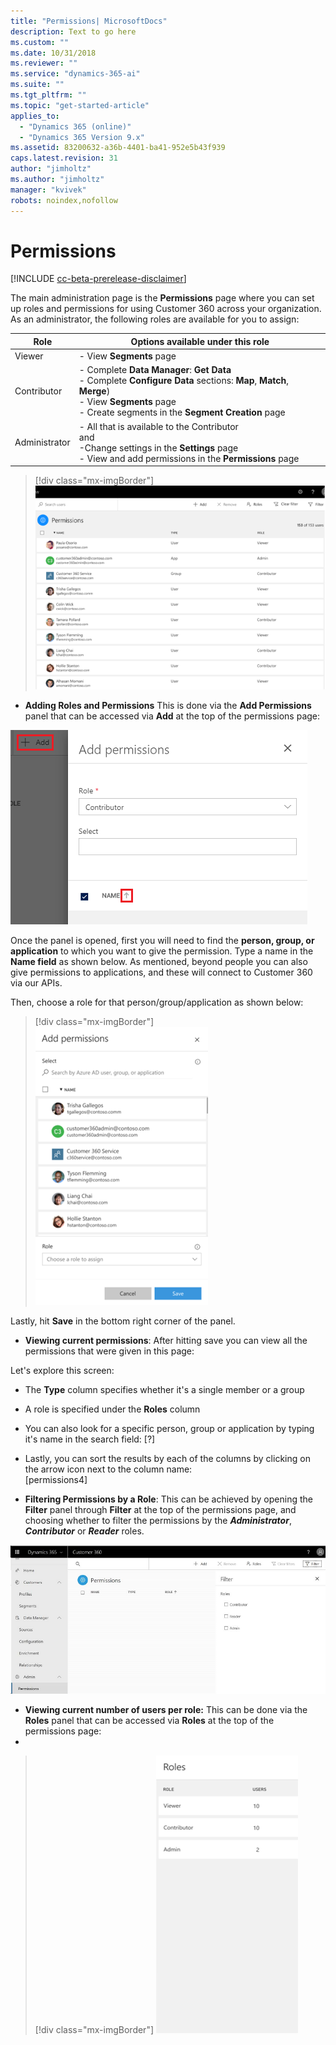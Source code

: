 ```yaml
---
title: "Permissions| MicrosoftDocs"
description: Text to go here
ms.custom: ""
ms.date: 10/31/2018
ms.reviewer: ""
ms.service: "dynamics-365-ai"
ms.suite: ""
ms.tgt_pltfrm: ""
ms.topic: "get-started-article"
applies_to: 
  - "Dynamics 365 (online)"
  - "Dynamics 365 Version 9.x"
ms.assetid: 83200632-a36b-4401-ba41-952e5b43f939
caps.latest.revision: 31
author: "jimholtz"
ms.author: "jimholtz"
manager: "kvivek"
robots: noindex,nofollow
---
```

# Permissions

[!INCLUDE [cc-beta-prerelease-disclaimer](../includes/cc-beta-prerelease-disclaimer.md)]

The main administration page is the **Permissions** page where you can set up roles and permissions for using Customer 360 across your organization. As an administrator, the following roles are available for you to assign:

|Role  |Options available under this role  |
|---------|---------|
|Viewer     | - View **Segments** page        |
|Contributor     | - Complete **Data Manager**: **Get Data** <br/> - Complete **Configure Data** sections: **Map**, **Match**, **Merge**)<br/> - View **Segments** page <br/>- Create segments in the **Segment Creation** page  |
|Administrator     | - All that is available to the Contributor<br/>and<br/> -Change settings in the **Settings** page<br/>- View and add permissions in the **Permissions** page       |

> [!div class="mx-imgBorder"] 
> ![](media/permissions.png "Permissions")

 
- **Adding Roles and Permissions** 
This is done via the **Add Permissions** panel that can be accessed via  **Add** at the top of the permissions page:

 ![add-permissions.png](media/add-permissions.png)
 
Once the panel is opened, first you will need to find the **person, group, or application** to which you want to give the permission. Type a name in the **Name field** as shown below. As mentioned, beyond people you can also give permissions to applications, and these will connect to Customer 360 via our APIs.

Then, choose a role for that person/group/application as shown below:

> [!div class="mx-imgBorder"] 
> ![](media/permissions-roles.png "Add permissions")
 
 Lastly, hit **Save** in the bottom right corner of the panel.
 
- **Viewing current permissions**: After hitting save you can view all the permissions that were given in this page:

[replace with permissions 1]:
 ![permissions.png](media/permissions.png)

Let's explore this screen:

- The **Type** column specifies whether it's a single member or a group
- A role is specified under the **Roles** column
- You can also look for a specific person, group or application by typing it's name in the search field:
[?]

- Lastly, you can sort the results by each of the columns by clicking on the arrow icon next to the column name:  
[permissions4]

- **Filtering Permissions by a Role**: This can be achieved by opening the **Filter** panel through **Filter** at the top of the permissions page, and choosing whether to filter the permissions by the ***Administrator***, ***Contributor*** or ***Reader*** roles.

![permissions-filter.png](media/permissions-filter.png)

- **Viewing current number of users per role:** This can be done via the **Roles** panel that can be accessed via **Roles** at the top of the permissions page:
- 
> [!div class="mx-imgBorder"] 
> ![](media/permissions-roles2.png "Roles")
